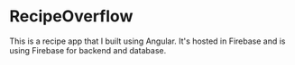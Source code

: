 # RecipeOverflow
This is a recipe app that I built using Angular. It's hosted in Firebase and is using Firebase for backend and database.

